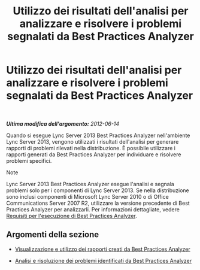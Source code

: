 ﻿---
title: Utilizzo dei risultati dell'analisi per analizzare e risolvere i problemi segnalati da Best Practices Analyzer
TOCTitle: Utilizzo dei risultati dell'analisi per analizzare e risolvere i problemi segnalati da Best Practices Analyzer
ms:assetid: cf1154a6-4de3-4d14-b99b-73a88014347b
ms:mtpsurl: https://technet.microsoft.com/it-it/library/Gg591350(v=OCS.15)
ms:contentKeyID: 49302011
ms.date: 08/24/2015
mtps_version: v=OCS.15
ms.translationtype: HT
---

# Utilizzo dei risultati dell'analisi per analizzare e risolvere i problemi segnalati da Best Practices Analyzer

 

_**Ultima modifica dell'argomento:** 2012-06-14_

Quando si esegue Lync Server 2013 Best Practices Analyzer nell'ambiente Lync Server 2013, vengono utilizzati i risultati dell'analisi per generare rapporti di problemi rilevati nella distribuzione. È possibile utilizzare i rapporti generati da Best Practices Analyzer per individuare e risolvere problemi specifici.


> [!NOTE]
> Lync Server 2013 Best Practices Analyzer esegue l'analisi e segnala problemi solo per i componenti di Lync Server 2013. Se nella distribuzione sono inclusi componenti di Microsoft Lync Server 2010 o di Office Communications Server 2007 R2, utilizzare la versione precedente di Best Practices Analyzer per analizzarli. Per informazioni dettagliate, vedere <A href="lync-server-2013-requirements-for-running-best-practices-analyzer.md">Requisiti per l'esecuzione di Best Practices Analyzer</A>.



## Argomenti della sezione

  - [Visualizzazione e utilizzo dei rapporti creati da Best Practices Analyzer](lync-server-2013-viewing-and-working-with-reports-created-by-best-practices-analyzer.md)

  - [Analisi e risoluzione dei problemi identificati da Best Practices Analyzer](lync-server-2013-analyzing-and-resolving-issues-identified-by-best-practices-analyzer.md)

